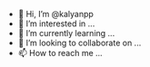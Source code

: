- 👋 Hi, I’m @kalyanpp
- 👀 I’m interested in ...
- 🌱 I’m currently learning ...
- 💞️ I’m looking to collaborate on ...
- 📫 How to reach me ...

<!---
kalyanpp/kalyanpp is a ✨ special ✨ repository because its `README.md` (this file) appears on your GitHub profile.
You can click the Preview link to take a look at your changes.
--->
